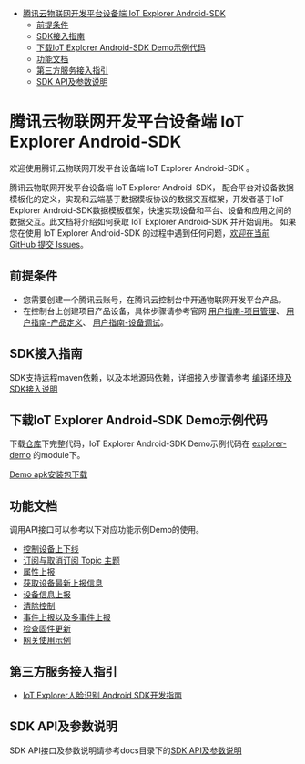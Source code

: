 * [腾讯云物联网开发平台设备端 IoT Explorer Android-SDK](#腾讯云物联网开发平台设备端-IoT-Explorer-Android-SDK)
  * [前提条件](#前提条件)
  * [SDK接入指南](#SDK接入指南)
  * [下载IoT Explorer Android-SDK Demo示例代码](#下载IoT-Explorer-Android-SDK-Demo示例代码)
  * [功能文档](#功能文档)
  * [第三方服务接入指引](#第三方服务接入指引)
  * [SDK API及参数说明](#SDK-API及参数说明)

# 腾讯云物联网开发平台设备端 IoT Explorer Android-SDK
欢迎使用腾讯云物联网开发平台设备端 IoT Explorer Android-SDK 。

腾讯云物联网开发平台设备端 IoT Explorer Android-SDK， 配合平台对设备数据模板化的定义，实现和云端基于数据模板协议的数据交互框架，开发者基于IoT Explorer Android-SDK数据模板框架，快速实现设备和平台、设备和应用之间的数据交互。此文档将介绍如何获取 IoT Explorer Android-SDK 并开始调用。 如果您在使用 IoT Explorer Android-SDK 的过程中遇到任何问题，[欢迎在当前 GitHub 提交 Issues](https://github.com/tencentyun/iot-device-java/issues/new)。

## 前提条件
* 您需要创建一个腾讯云账号，在腾讯云控制台中开通物联网开发平台产品。
* 在控制台上创建项目产品设备，具体步骤请参考官网 [用户指南-项目管理](https://cloud.tencent.com/document/product/1081/40290)、 [用户指南-产品定义](https://cloud.tencent.com/document/product/1081/34739)、 [用户指南-设备调试](https://cloud.tencent.com/document/product/1081/34741)。

## SDK接入指南
SDK支持远程maven依赖，以及本地源码依赖，详细接入步骤请参考 [编译环境及SDK接入说明](https://github.com/tencentyun/iot-device-java/blob/master/explorer-device-android/docs/编译环境及SDK接入说明.md)

## 下载IoT Explorer Android-SDK Demo示例代码
下载[仓库](https://github.com/tencentyun/iot-device-java)下完整代码，IoT Explorer Android-SDK Demo示例代码在 [explorer-demo](https://github.com/tencentyun/iot-device-java/tree/master/explorer-device-android/explorer-demo) 的module下。

[Demo apk安装包下载](https://github.com/tencentyun/iot-device-android/wiki/下载安装)

## 功能文档
调用API接口可以参考以下对应功能示例Demo的使用。

* [控制设备上下线](https://github.com/tencentyun/iot-device-java/blob/master/explorer-device-android/docs/控制设备上下线.md)
* [订阅与取消订阅 Topic 主题](https://github.com/tencentyun/iot-device-java/blob/master/explorer-device-android/docs/订阅与取消订阅%20Topic%20主题.md)
* [属性上报](https://github.com/tencentyun/iot-device-java/blob/master/explorer-device-android/docs/属性上报.md)
* [获取设备最新上报信息](https://github.com/tencentyun/iot-device-java/blob/master/explorer-device-android/docs/获取设备最新上报信息.md)
* [设备信息上报](https://github.com/tencentyun/iot-device-java/blob/master/explorer-device-android/docs/设备信息上报.md)
* [清除控制](https://github.com/tencentyun/iot-device-java/blob/master/explorer-device-android/docs/清除控制.md)
* [事件上报以及多事件上报](https://github.com/tencentyun/iot-device-java/blob/master/explorer-device-android/docs/事件上报以及多事件上报.md)
* [检查固件更新](https://github.com/tencentyun/iot-device-java/blob/master/explorer-device-android/docs/检查固件更新.md)
* [网关使用示例](https://github.com/tencentyun/iot-device-java/blob/master/explorer-device-android/docs/网关使用示例.md)

## 第三方服务接入指引
* [IoT Explorer人脸识别 Android SDK开发指南](https://github.com/tencentyun/iot-device-java/blob/master/explorer-device-android/docs/IOT-Explorer人脸识别%20Android%20SDK开发指南.md)

## SDK API及参数说明
SDK API接口及参数说明请参考docs目录下的[SDK API及参数说明](https://github.com/tencentyun/iot-device-java/blob/master/explorer-device-android/docs/SDK%20API及参数说明.md)
